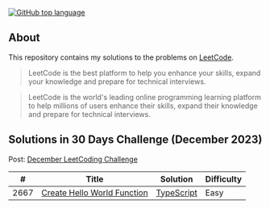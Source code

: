 [![GitHub top language](https://img.shields.io/github/languages/top/diyorbekrustamjonov/leetcode?style=flat-square&logo=github)](https://github.com/orzklv/nix)

## About

This repository contains my solutions to the problems on [LeetCode](https://leetcode.com/).

> LeetCode is the best platform to help you enhance your skills, expand your knowledge and prepare for technical interviews.

> LeetCode is the world's leading online programming learning platform to help millions of users enhance their skills, expand their knowledge and prepare for technical interviews.

## Solutions in 30 Days Challenge (December 2023) 

Post: [December LeetCoding Challenge](https://leetcode.com/discuss/general-discussion/655704/June-LeetCoding-Challenge)

| # | Title | Solution | Difficulty |
|---| ----- | -------- | ---------- |
|2667|[Create Hello World Function](https://leetcode.com/problems/create-hello-world-function/)|[TypeScript](./30_day_challenge/01_2667_create_hello_world_function.ts)|Easy|

